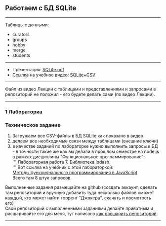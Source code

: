 ## Работаем с БД SQLite

---  
Таблицы с данными:  
* curators  
* groups  
* hobby  
* merge  
* students  

---  

* Презентация: [SQLite.pdf](https://github.com/permCoding/software-engineering-2020/blob/master/03-SQLite/01-Create-DB/SQLite.pdf)  
* Ссылка на учебное видео: [SQLite+CSV](https://youtu.be/K1EqyVOkv70)  

---  

Файл из видео Лекции с таблицами и представлениями и запросами в репозиторий не положил - его будете делать сами (по видео Лекции).  

---  

### 1 Лабораторка  
### Техническое задание  

1) Загружаем все CSV-файлы в БД SQLite как показано в видео  
2) делаем все необходимые связи между таблицами (внешние ключи)  
3) в качестве заданий по лабораторке нужно выполнить запросы к БД - в точности такие же как вы делали в прошлом семестре на node.js в рамках дисциплины "Функциональное программирование":  
'''
Лабораторная работа 7. Библиотека lodash.  
'''
Вот ссылка на учебник с этой лабораторкой:  
[Методы функционального программирования в JavaScript](https://pcoding.ru/pdf/jsFuncCoding.pdf)  
Всего там 8 штук запросов.  

Выполненные задания размещайте на github (создать аккаунт, сделать там репозиторий и вручную добавить туда несколько файлов сможет каждый, кто может найти торрент "Джокера", скачать и посмотреть его)  
Свой репозиторий с выполненными заданиями делайте приватным и расшаривайте его для меня, тут написано [как расшарить репозиторий](https://pcoding.ru/pdf/shareGit.pdf).  

---